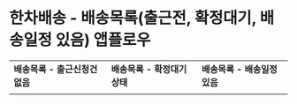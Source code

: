 # 한차배송 - 배송목록(출근전, 확정대기, 배송일정 있음) 앱플로우

|  |  |  |
| --- | --- | --- |
| **배송목록 - 출근신청건 없음** | **배송목록 - 확정대기 상태** | **배송목록 - 배송일정 있음** |
|  |  |  |